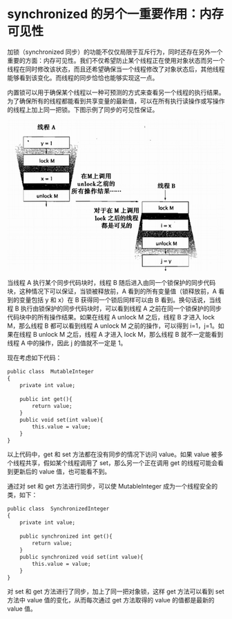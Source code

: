 # synchronized 的另个一重要作用：内存可见性

加锁（synchronized 同步）的功能不仅仅局限于互斥行为，同时还存在另外一个重要的方面：内存可见性。我们不仅希望防止某个线程正在使用对象状态而另一个线程在同时修改该状态，而且还希望确保当一个线程修改了对象状态后，其他线程能够看到该变化。而线程的同步恰恰也能够实现这一点。

内置锁可以用于确保某个线程以一种可预测的方式来查看另一个线程的执行结果。为了确保所有的线程都能看到共享变量的最新值，可以在所有执行读操作或写操作的线程上加上同一把锁。下图示例了同步的可见性保证。

![](images/synchronous.jpg)

当线程 A 执行某个同步代码块时，线程 B 随后进入由同一个锁保护的同步代码块，这种情况下可以保证，当锁被释放前，A 看到的所有变量值（锁释放前，A 看到的变量包括 y 和 x）在 B 获得同一个锁后同样可以由 B 看到。换句话说，当线程 B 执行由锁保护的同步代码块时，可以看到线程 A 之前在同一个锁保护的同步代码块中的所有操作结果。如果在线程 A unlock M 之后，线程 B 才进入 lock M，那么线程 B 都可以看到线程 A unlock M 之前的操作，可以得到 i=1，j=1。如果在线程 B unlock M 之后，线程 A 才进入 lock M，那么线程 B 就不一定能看到线程 A 中的操作，因此 j 的值就不一定是 1。

现在考虑如下代码：

```
public class  MutableInteger  
{  
    private int value;  
  
    public int get(){  
        return value;  
    }  
    public void set(int value){  
        this.value = value;  
    }  
} 
```

以上代码中，get 和 set 方法都在没有同步的情况下访问 value。如果 value 被多个线程共享，假如某个线程调用了 set，那么另一个正在调用 get 的线程可能会看到更新后的 value 值，也可能看不到。

通过对 set 和 get 方法进行同步，可以使 MutableInteger 成为一个线程安全的类，如下：

```
public class  SynchronizedInteger  
{  
    private int value;  
  
    public synchronized int get(){  
        return value;  
    }  
    public synchronized void set(int value){  
        this.value = value;  
    }  
} 
```

对 set 和 get 方法进行了同步，加上了同一把对象锁，这样 get 方法可以看到 set 方法中 value 值的变化，从而每次通过 get 方法取得的 value 的值都是最新的 value 值。